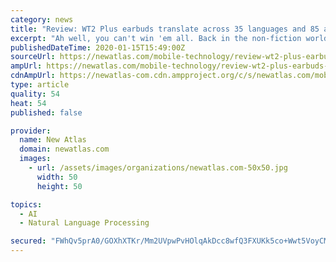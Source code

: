 ```yaml
---
category: news
title: "Review: WT2 Plus earbuds translate across 35 languages and 85 accents"
excerpt: "Ah well, you can't win 'em all. Back in the non-fiction world. Humanity has been striving for a real-life Babel fish in the form of translation technology, and the rise of deep learning in recent years has seen machine translation develop in leaps and bounds. Recently, we've had our hands on a couple of nifty hand-held translation devices ..."
publishedDateTime: 2020-01-15T15:49:00Z
sourceUrl: https://newatlas.com/mobile-technology/review-wt2-plus-earbuds-translation-35languages-85accents/
ampUrl: https://newatlas.com/mobile-technology/review-wt2-plus-earbuds-translation-35languages-85accents/?amp=true
cdnAmpUrl: https://newatlas-com.cdn.ampproject.org/c/s/newatlas.com/mobile-technology/review-wt2-plus-earbuds-translation-35languages-85accents/?amp=true
type: article
quality: 54
heat: 54
published: false

provider:
  name: New Atlas
  domain: newatlas.com
  images:
    - url: /assets/images/organizations/newatlas.com-50x50.jpg
      width: 50
      height: 50

topics:
  - AI
  - Natural Language Processing

secured: "FWhQv5prA0/GOXhXTKr/Mm2UVpwPvHOlqAkDcc8wfQ3FXUKk5co+Wwt5VoyCMriBAoQAOtCQjHGwv/yi196UPp0I29Kg4RdtMAMbBX+PBZlWtjajSDMHTlscTvrK4LbxwbwsSNeJTbuAIOESFHNcKCtm5yXhiT2nJY9EH+OrGJ9OWYTdgHU5D+PWFo6SSmMRa7MD402mN4LVTGjUkH3uadlU5VNCkLBozL2OpvPUIAum9DBhsg40FaaH70NrzxQVl7dqZFXfd7ucnlVvIyj+FRNjEU7JN/2qno+tuI8sbaU=;a6XjckaZUE0GI/SIXJ3taA=="
---
```


